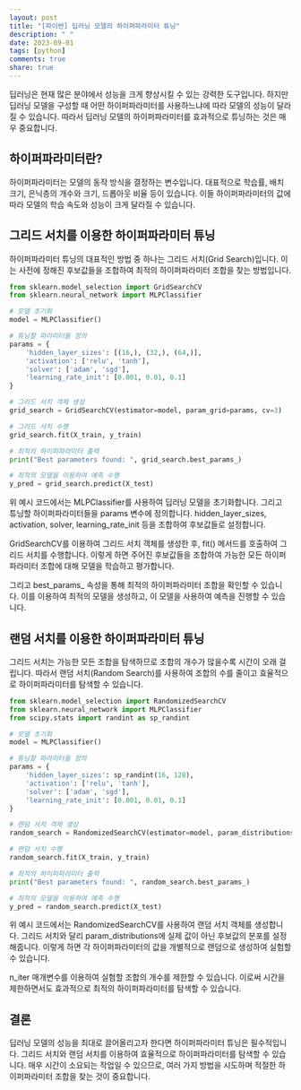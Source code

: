 ```yaml
---
layout: post
title: "[파이썬] 딥러닝 모델의 하이퍼파라미터 튜닝"
description: " "
date: 2023-09-01
tags: [python]
comments: true
share: true
---
```


딥러닝은 현재 많은 분야에서 성능을 크게 향상시킬 수 있는 강력한 도구입니다. 하지만 딥러닝 모델을 구성할 때 어떤 하이퍼파라미터를 사용하느냐에 따라 모델의 성능이 달라질 수 있습니다. 따라서 딥러닝 모델의 하이퍼파라미터를 효과적으로 튜닝하는 것은 매우 중요합니다.

## 하이퍼파라미터란?

하이퍼파라미터는 모델의 동작 방식을 결정하는 변수입니다. 대표적으로 학습률, 배치 크기, 은닉층의 개수와 크기, 드롭아웃 비율 등이 있습니다. 이들 하이퍼파라미터의 값에 따라 모델의 학습 속도와 성능이 크게 달라질 수 있습니다.

## 그리드 서치를 이용한 하이퍼파라미터 튜닝

하이퍼파라미터 튜닝의 대표적인 방법 중 하나는 그리드 서치(Grid Search)입니다. 이는 사전에 정해진 후보값들을 조합하여 최적의 하이퍼파라미터 조합을 찾는 방법입니다.

```python
from sklearn.model_selection import GridSearchCV
from sklearn.neural_network import MLPClassifier

# 모델 초기화
model = MLPClassifier()

# 튜닝할 파라미터들 정의
params = {
    'hidden_layer_sizes': [(16,), (32,), (64,)],
    'activation': ['relu', 'tanh'],
    'solver': ['adam', 'sgd'],
    'learning_rate_init': [0.001, 0.01, 0.1]
}

# 그리드 서치 객체 생성
grid_search = GridSearchCV(estimator=model, param_grid=params, cv=3)

# 그리드 서치 수행
grid_search.fit(X_train, y_train)

# 최적의 하이퍼파라미터 출력
print("Best parameters found: ", grid_search.best_params_)

# 최적의 모델을 이용하여 예측 수행
y_pred = grid_search.predict(X_test)
```

위 예시 코드에서는 MLPClassifier를 사용하여 딥러닝 모델을 초기화합니다. 그리고 튜닝할 하이퍼파라미터들을 params 변수에 정의합니다. hidden_layer_sizes, activation, solver, learning_rate_init 등을 조합하여 후보값들로 설정합니다.

GridSearchCV를 이용하여 그리드 서치 객체를 생성한 후, fit() 메서드를 호출하여 그리드 서치를 수행합니다. 이렇게 하면 주어진 후보값들을 조합하여 가능한 모든 하이퍼파라미터 조합에 대해 모델을 학습하고 평가합니다.

그리고 best_params_ 속성을 통해 최적의 하이퍼파라미터 조합을 확인할 수 있습니다. 이를 이용하여 최적의 모델을 생성하고, 이 모델을 사용하여 예측을 진행할 수 있습니다.

## 랜덤 서치를 이용한 하이퍼파라미터 튜닝

그리드 서치는 가능한 모든 조합을 탐색하므로 조합의 개수가 많을수록 시간이 오래 걸립니다. 따라서 랜덤 서치(Random Search)를 사용하여 조합의 수를 줄이고 효율적으로 하이퍼파라미터를 탐색할 수 있습니다.

```python
from sklearn.model_selection import RandomizedSearchCV
from sklearn.neural_network import MLPClassifier
from scipy.stats import randint as sp_randint

# 모델 초기화
model = MLPClassifier()

# 튜닝할 파라미터들 정의
params = {
    'hidden_layer_sizes': sp_randint(16, 128),
    'activation': ['relu', 'tanh'],
    'solver': ['adam', 'sgd'],
    'learning_rate_init': [0.001, 0.01, 0.1]
}

# 랜덤 서치 객체 생성
random_search = RandomizedSearchCV(estimator=model, param_distributions=params, n_iter=10, cv=3, random_state=42)

# 랜덤 서치 수행
random_search.fit(X_train, y_train)

# 최적의 하이퍼파라미터 출력
print("Best parameters found: ", random_search.best_params_)

# 최적의 모델을 이용하여 예측 수행
y_pred = random_search.predict(X_test)
```

위 예시 코드에서는 RandomizedSearchCV를 사용하여 랜덤 서치 객체를 생성합니다. 그리드 서치와 달리 param_distributions에 실제 값이 아닌 후보값의 분포를 설정해줍니다. 이렇게 하면 각 하이퍼파라미터의 값을 개별적으로 랜덤으로 생성하여 실험할 수 있습니다.

n_iter 매개변수를 이용하여 실험할 조합의 개수를 제한할 수 있습니다. 이로써 시간을 제한하면서도 효과적으로 최적의 하이퍼파라미터를 탐색할 수 있습니다.

## 결론

딥러닝 모델의 성능을 최대로 끌어올리고자 한다면 하이퍼파라미터 튜닝은 필수적입니다. 그리드 서치와 랜덤 서치를 이용하여 효율적으로 하이퍼파라미터를 탐색할 수 있습니다. 매우 시간이 소요되는 작업일 수 있으므로, 여러 가지 방법을 시도하며 적절한 하이퍼파라미터 조합을 찾는 것이 중요합니다.